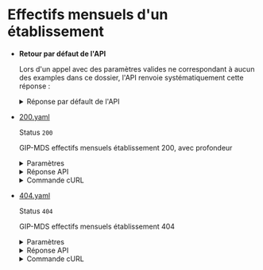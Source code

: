 # Effectifs mensuels d'un établissement
* __Retour par défaut de l'API__

  Lors d'un appel avec des paramètres valides ne correspondant à aucun des examples dans ce dossier, l'API renvoie systématiquement cette réponse :


  <details><summary>Réponse par défault de l'API</summary>
  <p>

  ```json
  {
    "data": {
      "siret": "13002526500013",
      "effectifs_mensuels": [
        {
          "regime": "regime_general",
          "value": 12.34,
          "nature": "effectif_moyen_mensuel",
          "annee": "2021",
          "mois": "01",
          "date_derniere_mise_a_jour": "2018-01-01"
        }
      ]
    },
    "links": {
    },
    "meta": {
    }
  }
  ```

  </p>
  </details>

* [200.yaml](200.yaml)

  Status `200`

  GIP-MDS effectifs mensuels établissement 200, avec profondeur

  <details><summary>Paramètres</summary>
  <p>

  ```json
  {
    "siret": "13002526500013",
    "year": "2022",
    "month": "12",
    "profondeur": 2
  }
  ```

  </p>
  </details>

  <details><summary>Réponse API</summary>
  <p>

  ```json
  {
    "data": {
      "siret": "55203253400646",
      "effectifs_mensuels": [
        {
          "regime": "regime_agricole",
          "annee": "2022",
          "mois": "12",
          "nature": "effectif_moyen_mensuel",
          "value": null,
          "date_derniere_mise_a_jour": null
        },
        {
          "regime": "regime_general",
          "annee": "2022",
          "mois": "12",
          "nature": "effectif_moyen_mensuel",
          "value": 12.66,
          "date_derniere_mise_a_jour": "2023-07-10"
        },
        {
          "regime": "regime_agricole",
          "annee": "2022",
          "mois": "11",
          "nature": "effectif_moyen_mensuel",
          "value": null,
          "date_derniere_mise_a_jour": null
        },
        {
          "regime": "regime_general",
          "annee": "2022",
          "mois": "11",
          "nature": "effectif_moyen_mensuel",
          "value": 13.86,
          "date_derniere_mise_a_jour": "2023-07-10"
        },
        {
          "regime": "regime_general",
          "annee": "2022",
          "mois": "10",
          "nature": "effectif_moyen_mensuel",
          "value": 14.21,
          "date_derniere_mise_a_jour": "2023-07-10"
        },
        {
          "regime": "regime_agricole",
          "annee": "2022",
          "mois": "10",
          "nature": "effectif_moyen_mensuel",
          "value": null,
          "date_derniere_mise_a_jour": null
        }
      ]
    },
    "links": {
    },
    "meta": {
    }
  }
  ```

  </p>
  </details>

  <details><summary>Commande cURL</summary>
  <p>

  ```bash
  curl -H "Authorization: Bearer $token" \
    -G -d 'recipient=10000001700010' -d 'context=Contexte+de+la+requ%C3%AAte' -d 'object=Objet+de+la+requ%C3%AAte' \
    --url "https://staging.entreprise.api.gouv.fr/v3/gip_mds/etablissements/13002526500013/effectifs_mensuels/12/annee/2022"
  ```

  </p>
  </details>
* [404.yaml](404.yaml)

  Status `404`

  GIP-MDS effectifs mensuels établissement 404

  <details><summary>Paramètres</summary>
  <p>

  ```json
  {
    "siret": "00000000000000",
    "year": "2020",
    "month": "12"
  }
  ```

  </p>
  </details>

  <details><summary>Réponse API</summary>
  <p>

  ```json
  {
    "errors": [
      {
        "code": "31003",
        "title": "Entité non trouvée",
        "detail": "L'identifiant indiqué n'existe pas, n'est pas connu ou ne comporte aucune information pour cet appel.",
        "meta": {
          "provider": "GIP-MDS"
        }
      }
    ]
  }
  ```

  </p>
  </details>

  <details><summary>Commande cURL</summary>
  <p>

  ```bash
  curl -H "Authorization: Bearer $token" \
    -G -d 'recipient=10000001700010' -d 'context=Contexte+de+la+requ%C3%AAte' -d 'object=Objet+de+la+requ%C3%AAte' \
    --url "https://staging.entreprise.api.gouv.fr/v3/gip_mds/etablissements/00000000000000/effectifs_mensuels/12/annee/2020"
  ```

  </p>
  </details>
